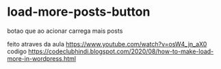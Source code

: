 # load-more-posts-button
botao que ao acionar carrega mais posts

feito atraves da aula
https://www.youtube.com/watch?v=osW4_jn_aX0
codigo
https://codeclubhindi.blogspot.com/2020/08/how-to-make-load-more-in-wordpress.html